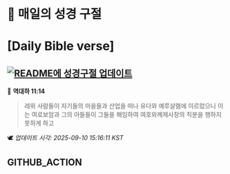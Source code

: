 # 🙏 매일의 성경 구절
# [Daily Bible verse]
## [![README에 성경구절 업데이트](https://github.com/DONGSUKA/first_test/actions/workflows/update-readme-bible.yml/badge.svg)](https://github.com/DONGSUKA/first_test/actions/workflows/update-readme-bible.yml)
<!-- START_BIBLE_VERSE -->
📖 **역대하 11:14**
> 레위 사람들이 자기들의 마을들과 산업을 떠나 유다와 예루살렘에 이르렀으니 이는 여로보암과 그의 아들들이 그들을 해임하여 여호와께제사장의 직분을 행하지 못하게 하고

🕊️ _업데이트 시각: 2025-09-10 15:16:11 KST_
  <!-- END_BIBLE_VERSE -->
## GITHUB_ACTION
